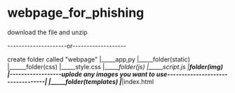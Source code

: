 # webpage_for_phishing

download the file and unzip 

---------------------or-------------------

create folder called "webpage"
|_____app,py
|_____folder(static)
      |______folder(css)
              |_____style.css
      |______folder(js)
              |_____script.js
      |______folder(img)
              |------------------uplode any images you want to use----------------------------------|
|_____folder(templates)
      |_______|index.html


